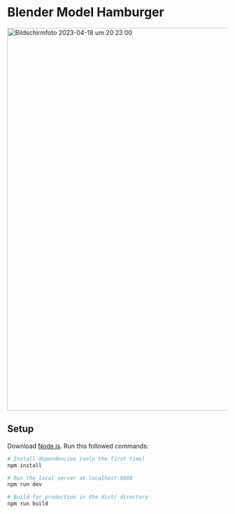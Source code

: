 # Blender Model Hamburger

<img width="872" alt="Bildschirmfoto 2023-04-18 um 20 23 00" src="https://user-images.githubusercontent.com/28670581/232869437-9725d820-ee42-4196-ad73-62201123316e.png">

## Setup
Download [Node.js](https://nodejs.org/en/download/).
Run this followed commands:

``` bash
# Install dependencies (only the first time)
npm install

# Run the local server at localhost:8080
npm run dev

# Build for production in the dist/ directory
npm run build
```

